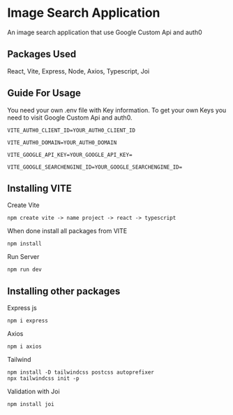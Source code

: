 # Image Search Application

An image search application that use Google Custom Api and auth0

## Packages Used

React, Vite, Express, Node, Axios, Typescript, Joi


## Guide For Usage

You need your own .env file with Key information.
To get your own Keys you need to visit Google Custom Api and auth0.
```
VITE_AUTH0_CLIENT_ID=YOUR_AUTH0_CLIENT_ID

VITE_AUTH0_DOMAIN=YOUR_AUTH0_DOMAIN

VITE_GOOGLE_API_KEY=YOUR_GOOGLE_API_KEY=

VITE_GOOGLE_SEARCHENGINE_ID=YOUR_GOOGLE_SEARCHENGINE_ID=
```

## Installing VITE

Create Vite

```
npm create vite -> name project -> react -> typescript
```
 

When done install all packages from VITE
```
npm install
```

Run Server
```
npm run dev
```

## Installing other packages

Express js
```
npm i express
```
Axios
```
npm i axios
```
Tailwind
```
npm install -D tailwindcss postcss autoprefixer
npx tailwindcss init -p
```

Validation with Joi
```
npm install joi

```

